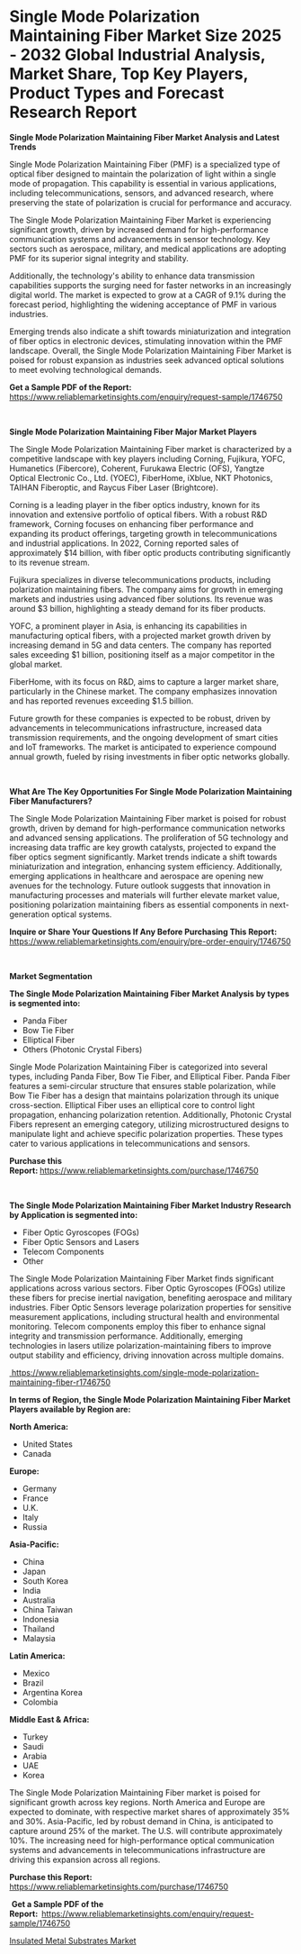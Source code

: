 <p><h1>Single Mode Polarization Maintaining Fiber Market Size 2025 - 2032 Global Industrial Analysis, Market Share, Top Key Players, Product Types and Forecast Research Report</h1></p><p><strong>Single Mode Polarization Maintaining Fiber Market Analysis and Latest Trends</strong></p>
<p><p>Single Mode Polarization Maintaining Fiber (PMF) is a specialized type of optical fiber designed to maintain the polarization of light within a single mode of propagation. This capability is essential in various applications, including telecommunications, sensors, and advanced research, where preserving the state of polarization is crucial for performance and accuracy. </p><p>The Single Mode Polarization Maintaining Fiber Market is experiencing significant growth, driven by increased demand for high-performance communication systems and advancements in sensor technology. Key sectors such as aerospace, military, and medical applications are adopting PMF for its superior signal integrity and stability. </p><p>Additionally, the technology's ability to enhance data transmission capabilities supports the surging need for faster networks in an increasingly digital world. The market is expected to grow at a CAGR of 9.1% during the forecast period, highlighting the widening acceptance of PMF in various industries. </p><p>Emerging trends also indicate a shift towards miniaturization and integration of fiber optics in electronic devices, stimulating innovation within the PMF landscape. Overall, the Single Mode Polarization Maintaining Fiber Market is poised for robust expansion as industries seek advanced optical solutions to meet evolving technological demands.</p></p>
<p><strong>Get a Sample PDF of the Report:&nbsp;</strong> <a href="https://www.reliablemarketinsights.com/enquiry/request-sample/1746750?utm_campaign=2385&utm_medium=2&utm_source=Github&utm_content=ia&utm_term=10022025&utm_id=single-mode-polarization-maintaining-fiber">https://www.reliablemarketinsights.com/enquiry/request-sample/1746750</a></p>
<p>&nbsp;</p>
<p><strong>Single Mode Polarization Maintaining Fiber Major Market Players</strong></p>
<p><p>The Single Mode Polarization Maintaining Fiber market is characterized by a competitive landscape with key players including Corning, Fujikura, YOFC, Humanetics (Fibercore), Coherent, Furukawa Electric (OFS), Yangtze Optical Electronic Co., Ltd. (YOEC), FiberHome, iXblue, NKT Photonics, TAIHAN Fiberoptic, and Raycus Fiber Laser (Brightcore). </p><p>Corning is a leading player in the fiber optics industry, known for its innovation and extensive portfolio of optical fibers. With a robust R&D framework, Corning focuses on enhancing fiber performance and expanding its product offerings, targeting growth in telecommunications and industrial applications. In 2022, Corning reported sales of approximately $14 billion, with fiber optic products contributing significantly to its revenue stream.</p><p>Fujikura specializes in diverse telecommunications products, including polarization maintaining fibers. The company aims for growth in emerging markets and industries using advanced fiber solutions. Its revenue was around $3 billion, highlighting a steady demand for its fiber products.</p><p>YOFC, a prominent player in Asia, is enhancing its capabilities in manufacturing optical fibers, with a projected market growth driven by increasing demand in 5G and data centers. The company has reported sales exceeding $1 billion, positioning itself as a major competitor in the global market.</p><p>FiberHome, with its focus on R&D, aims to capture a larger market share, particularly in the Chinese market. The company emphasizes innovation and has reported revenues exceeding $1.5 billion.</p><p>Future growth for these companies is expected to be robust, driven by advancements in telecommunications infrastructure, increased data transmission requirements, and the ongoing development of smart cities and IoT frameworks. The market is anticipated to experience compound annual growth, fueled by rising investments in fiber optic networks globally.</p></p>
<p>&nbsp;</p>
<p><strong>What Are The Key Opportunities For Single Mode Polarization Maintaining Fiber Manufacturers?</strong></p>
<p><p>The Single Mode Polarization Maintaining Fiber market is poised for robust growth, driven by demand for high-performance communication networks and advanced sensing applications. The proliferation of 5G technology and increasing data traffic are key growth catalysts, projected to expand the fiber optics segment significantly. Market trends indicate a shift towards miniaturization and integration, enhancing system efficiency. Additionally, emerging applications in healthcare and aerospace are opening new avenues for the technology. Future outlook suggests that innovation in manufacturing processes and materials will further elevate market value, positioning polarization maintaining fibers as essential components in next-generation optical systems.</p></p>
<p><strong>Inquire or Share Your Questions If Any Before Purchasing This Report:</strong> <a href="https://www.reliablemarketinsights.com/enquiry/pre-order-enquiry/1746750?utm_campaign=2385&utm_medium=2&utm_source=Github&utm_content=ia&utm_term=10022025&utm_id=single-mode-polarization-maintaining-fiber">https://www.reliablemarketinsights.com/enquiry/pre-order-enquiry/1746750</a></p>
<p>&nbsp;</p>
<p><strong>Market Segmentation</strong></p>
<p><strong>The Single Mode Polarization Maintaining Fiber Market Analysis by types is segmented into:</strong></p>
<p><ul><li>Panda Fiber</li><li>Bow Tie Fiber</li><li>Elliptical Fiber</li><li>Others (Photonic Crystal Fibers)</li></ul></p>
<p><p>Single Mode Polarization Maintaining Fiber is categorized into several types, including Panda Fiber, Bow Tie Fiber, and Elliptical Fiber. Panda Fiber features a semi-circular structure that ensures stable polarization, while Bow Tie Fiber has a design that maintains polarization through its unique cross-section. Elliptical Fiber uses an elliptical core to control light propagation, enhancing polarization retention. Additionally, Photonic Crystal Fibers represent an emerging category, utilizing microstructured designs to manipulate light and achieve specific polarization properties. These types cater to various applications in telecommunications and sensors.</p></p>
<p><strong>Purchase this Report:&nbsp;</strong><a href="https://www.reliablemarketinsights.com/purchase/1746750?utm_campaign=2385&utm_medium=2&utm_source=Github&utm_content=ia&utm_term=10022025&utm_id=single-mode-polarization-maintaining-fiber">https://www.reliablemarketinsights.com/purchase/1746750</a></p>
<p>&nbsp;</p>
<p><strong>The Single Mode Polarization Maintaining Fiber Market Industry Research by Application is segmented into:</strong></p>
<p><ul><li>Fiber Optic Gyroscopes (FOGs)</li><li>Fiber Optic Sensors and Lasers</li><li>Telecom Components</li><li>Other</li></ul></p>
<p><p>The Single Mode Polarization Maintaining Fiber Market finds significant applications across various sectors. Fiber Optic Gyroscopes (FOGs) utilize these fibers for precise inertial navigation, benefiting aerospace and military industries. Fiber Optic Sensors leverage polarization properties for sensitive measurement applications, including structural health and environmental monitoring. Telecom components employ this fiber to enhance signal integrity and transmission performance. Additionally, emerging technologies in lasers utilize polarization-maintaining fibers to improve output stability and efficiency, driving innovation across multiple domains.</p></p>
<p><a href="https://www.reliablemarketinsights.com/single-mode-polarization-maintaining-fiber-r1746750?utm_campaign=2385&utm_medium=2&utm_source=Github&utm_content=ia&utm_term=10022025&utm_id=single-mode-polarization-maintaining-fiber">&nbsp;https://www.reliablemarketinsights.com/single-mode-polarization-maintaining-fiber-r1746750</a></p>
<p><strong>In terms of Region, the Single Mode Polarization Maintaining Fiber Market Players available by Region are:</strong></p>
<p>
    <p> <strong> North America: </strong>
        <ul>
            <li>United States</li>
            <li>Canada</li>
        </ul>
        </p> 
    <p> <strong> Europe: </strong>
        <ul>
            <li>Germany</li>
            <li>France</li>
            <li>U.K.</li>
            <li>Italy</li>
            <li>Russia</li>
        </ul>
        </p> 
    <p> <strong> Asia-Pacific: </strong>
        <ul>
            <li>China</li>
            <li>Japan</li>
            <li>South Korea</li>
            <li>India</li>
            <li>Australia</li>
            <li>China Taiwan</li>
            <li>Indonesia</li>
            <li>Thailand</li>
            <li>Malaysia</li>
        </ul>
        </p> 
    <p> <strong> Latin America: </strong>
        <ul>
            <li>Mexico</li>
            <li>Brazil</li>
            <li>Argentina Korea</li>
            <li>Colombia</li>
        </ul>
        </p> 
    <p> <strong> Middle East & Africa: </strong>
        <ul>
            <li>Turkey</li>
            <li>Saudi</li>
            <li>Arabia</li>
            <li>UAE</li>
            <li>Korea</li>
        </ul>
    </p>
    </p>
<p><p>The Single Mode Polarization Maintaining Fiber market is poised for significant growth across key regions. North America and Europe are expected to dominate, with respective market shares of approximately 35% and 30%. Asia-Pacific, led by robust demand in China, is anticipated to capture around 25% of the market. The U.S. will contribute approximately 10%. The increasing need for high-performance optical communication systems and advancements in telecommunications infrastructure are driving this expansion across all regions.</p></p>
<p><strong>Purchase this Report: </strong><a href="https://www.reliablemarketinsights.com/purchase/1746750?utm_campaign=2385&utm_medium=2&utm_source=Github&utm_content=ia&utm_term=10022025&utm_id=single-mode-polarization-maintaining-fiber">https://www.reliablemarketinsights.com/purchase/1746750</a></p>
<p>&nbsp;<strong>Get a Sample PDF of the Report:&nbsp;&nbsp;</strong><a href="https://www.reliablemarketinsights.com/enquiry/request-sample/1746750?utm_campaign=2385&utm_medium=2&utm_source=Github&utm_content=ia&utm_term=10022025&utm_id=single-mode-polarization-maintaining-fiber">https://www.reliablemarketinsights.com/enquiry/request-sample/1746750</a></p>
<p><strong></strong></p>
<p><p><a href="https://github.com/sungbruington660/Market-Research-Report-List-1/blob/main/insulated-metal-substrates-market.md?utm_campaign=2385&utm_medium=2&utm_source=Github&utm_content=ia&utm_term=10022025&utm_id=single-mode-polarization-maintaining-fiber">Insulated Metal Substrates Market</a></p></p>